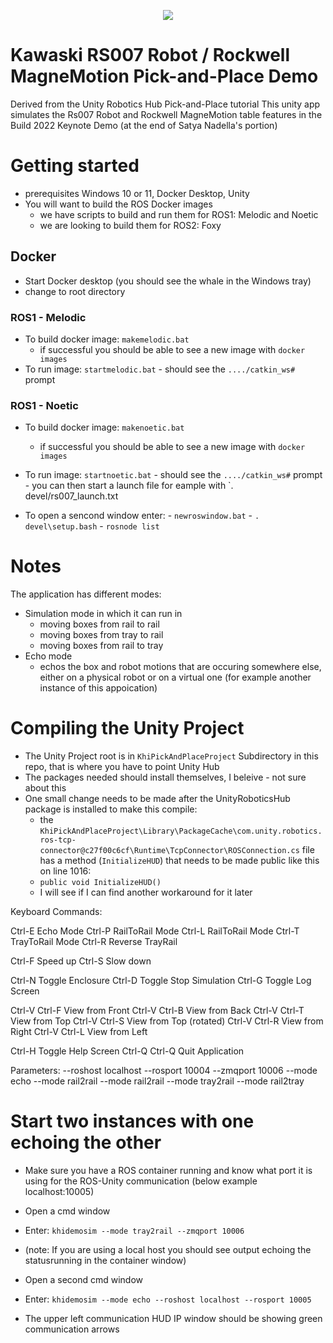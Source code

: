 <p align="center"><img src="img/SimTrayToRail.gif"/></p>

# Kawaski RS007 Robot / Rockwell MagneMotion Pick-and-Place Demo

Derived from the Unity Robotics Hub Pick-and-Place tutorial
This unity app simulates the Rs007 Robot and Rockwell MagneMotion table features in the Build 2022 Keynote Demo (at the end of Satya Nadella's portion)

# Getting started
- prerequisites Windows 10 or 11, Docker Desktop, Unity
- You will want to build the ROS Docker images 
   - we have scripts to build and run them for ROS1: Melodic and Noetic
   - we are looking to build them for ROS2: Foxy

## Docker
- Start Docker desktop (you should see the whale in the Windows tray)
- change to root directory

### ROS1 - Melodic
- To build docker image: `makemelodic.bat`
	- if successful you should be able to see a new image with `docker images`
- To run image: `startmelodic.bat`
    	- should see the `..../catkin_ws#` prompt

### ROS1 - Noetic
- To build docker image: `makenoetic.bat`
	- if successful you should be able to see a new image with `docker images`
- To run image: `startnoetic.bat`
      - should see the `..../catkin_ws#` prompt
      - you can then start a launch file for eample with `. devel/rs007_launch.txt
      
- To open a sencond window enter:
      - `newroswindow.bat`
      - `. devel\setup.bash`
      - `rosnode list`
      
# Notes
The application has different modes:
  - Simulation mode in which it can run in 
       - moving boxes from rail to rail
       - moving boxes from tray to rail
       - moving boxes from rail to tray
  - Echo mode
       - echos the box and robot motions that are occuring somewhere else, either on a physical robot or on a virtual one (for example another instance of this appoication)


# Compiling the Unity Project
- The Unity Project root is in `KhiPickAndPlaceProject` Subdirectory in this repo, that is where you have to point Unity Hub
- The packages needed should install themselves, I beleive - not sure about this
- One small change needs to be made after the UnityRoboticsHub package is installed to make this compile:
   - the `KhiPickAndPlaceProject\Library\PackageCache\com.unity.robotics.ros-tcp-connector@c27f00c6cf\Runtime\TcpConnector\ROSConnection.cs` file has a method (`InitializeHUD`) that needs to be made public like this on line 1016:
   - `public void InitializeHUD()` 
   - I will see if I can find another workaround for it later

   

Keyboard Commands:

   Ctrl-E Echo Mode
   Ctrl-P RailToRail Mode
   Ctrl-L RailToRail Mode
   Ctrl-T TrayToRail Mode
   Ctrl-R Reverse TrayRail
            
   Ctrl-F Speed up
   Ctrl-S Slow down
            
   Ctrl-N Toggle Enclosure
   Ctrl-D Toggle Stop Simulation
   Ctrl-G Toggle Log Screen
            
   Ctrl-V Ctrl-F View from Front
   Ctrl-V Ctrl-B View from Back
   Ctrl-V Ctrl-T View from Top
   Ctrl-V Ctrl-S View from Top (rotated)
   Ctrl-V Ctrl-R View from Right
   Ctrl-V Ctrl-L View from Left
            
   Ctrl-H Toggle Help Screen
   Ctrl-Q Ctrl-Q Quit Application

Parameters:
   --roshost localhost
   --rosport 10004
   --zmqport 10006
   --mode echo
   --mode rail2rail
   --mode rail2rail
   --mode tray2rail
   --mode rail2tray
 
 
 # Start two instances with one echoing the other
   - Make sure you have a ROS container running and know what port it is using for the ROS-Unity communication (below example localhost:10005)
   
   - Open a cmd window
   - Enter: `khidemosim --mode tray2rail --zmqport 10006`
   - (note: If you are using a local host you should see output echoing the statusrunning in the container window)
   - Open a second cmd window
   - Enter: `khidemosim --mode echo --roshost localhost --rosport 10005`
   - The upper left communication HUD IP window should be showing green communication arrows

